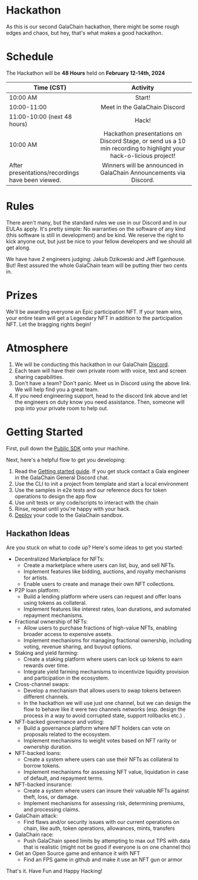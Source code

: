 # Hackathon

As this is our second GalaChain hackathon, there might be some rough edges and chaos, but hey, that's what makes a good hackathon. 

# Schedule

The Hackathon will be **48 Hours** held on **February 12-14th, 2024**

| Time (CST)      | Activity      |
| -------------   |:-------------:|
| 10:00 AM        | Start!        |
| 10:00-11:00     | Meet in the GalaChain Discord   |
| 11:00-10:00 (next 48 hours)        | Hack!     |
| 10:00 AM        | Hackathon presentations on Discord Stage, or send us a 10 min recording to highlight your hack-o-licious project! |
| After presentations/recordings have been viewed. | Winners will be announced in GalaChain Announcements via Discord.|


# Rules

There aren't many, but the standard rules we use in our Discord and in our EULAs apply. It's pretty simple: No warranties on the software of any kind (this software is still in development) and be kind. We reserve the right to kick anyone out, but just be nice to your fellow developers and we should all get along. 

We have have 2 engineers judging: Jakub Dzikowski and Jeff Eganhouse. But! Rest assured the whole GalaChain team will be putting thier two cents in. 

# Prizes

We'll be awarding everyone an Epic participation NFT. If your team wins, your entire team will get a Legendary NFT in addition to the participation NFT. Let the bragging rights begin!

# Atmosphere

1. We will be conducting this hackathon in our GalaChain [Discord](https://discord.gg/t3gg9XMj44).
1. Each team will have their own private room with voice, text and screen sharing capabilities.
1. Don't have a team? Don't panic. Meet us in Discord using the above link. We will help find you a great team.
2. If you need engineering support, head to the discord link above and let the engineers on duty know you need assistance. Then, someone will pop into your private room to help out.


# Getting Started

First, pull down the [Public SDK](https://github.com/GalaChain/sdk) onto your machine. 

Next, here's a helpful flow to get you developing:

1. Read the [Getting started guide](../getting-started.md). If you get stuck contact a Gala engineer in the GalaChain General Discord chat.
2. Use the CLI to init a project from template and start a local environment
3. Use the samples in e2e tests and our reference docs for token operations to design the app flow
4. Use unit tests or any code/scripts to interact with the chain
5. Rinse, repeat until you're happy with your hack.
6. [Deploy](deploy.md) your code to the GalaChain sandbox.

## Hackathon Ideas

Are you stuck on what to code up? Here's some ideas to get you started:

- Decentralized Marketplace for NFTs:
    - Create a marketplace where users can list, buy, and sell NFTs. 
    - Implement features like bidding, auctions, and royalty mechanisms for artists.
    - Enable users to create and manage their own NFT collections. 
- P2P loan platform:
    - Build a lending platform where users can request and offer loans using tokens as collateral.
    - Implement features like interest rates, loan durations, and automated repayment mechanisms.
- Fractional ownership of NFTs:
    - Allow users to purchase fractions of high-value NFTs, enabling broader access to expensive assets.
    - Implement mechanisms for managing fractional ownership, including voting, revenue sharing, and buyout options.
- Staking and yield farming:
    - Create a staking platform where users can lock up tokens to earn rewards over time.
    - Integrate yield farming mechanisms to incentivize liquidity provision and participation in the ecosystem.
- Cross-channel swaps:
    - Develop a mechanism that allows users to swap tokens between different channels.
    - In the hackathon we will use just one channel, but we can design the flow to behave like it were two channels networks (esp. design the process in a way to avoid corrupted state, support rollbacks etc.) .
- NFT-backed governance and voting:
    - Build a governance platform where NFT holders can vote on proposals related to the ecosystem.
    - Implement mechanisms to weight votes based on NFT rarity or ownership duration.
- NFT-backed loans:
    - Create a system where users can use their NFTs as collateral to borrow tokens. 
    - Implement mechanisms for assessing NFT value, liquidation in case of default, and repayment terms.
- NFT-backed insurance:
    - Create a system where users can insure their valuable NFTs against theft, loss, or damage.
    - Implement mechanisms for assessing risk, determining premiums, and processing claims.
- GalaChain attack:
    - Find flaws and/or security issues with our current operations on chain, like auth, token operations, allowances, mints, transfers
- GalaChain race:
    - Push GalaChain speed limits by attempting to max out TPS with data that is realistic (might not be good if everyone is on one channel tho)
- Get an Open Source game and enhance it with NFT
    - Find an FPS game in github and make it use an NFT gun or armor


That's it. Have Fun and Happy Hacking!